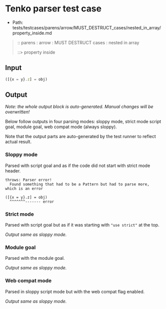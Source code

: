 # Tenko parser test case

- Path: tests/testcases/parens/arrow/MUST_DESTRUCT_cases/nested_in_array/property_inside.md

> :: parens : arrow : MUST DESTRUCT cases : nested in array
>
> ::> property inside

## Input


`````js
([{x = y}.z] = obj)
`````

## Output

_Note: the whole output block is auto-generated. Manual changes will be overwritten!_

Below follow outputs in four parsing modes: sloppy mode, strict mode script goal, module goal, web compat mode (always sloppy).

Note that the output parts are auto-generated by the test runner to reflect actual result.

### Sloppy mode

Parsed with script goal and as if the code did not start with strict mode header.

`````
throws: Parser error!
  Found something that had to be a Pattern but had to parse more, which is an error

([{x = y}.z] = obj)
  ^^^^^^^------- error
`````

### Strict mode

Parsed with script goal but as if it was starting with `"use strict"` at the top.

_Output same as sloppy mode._

### Module goal

Parsed with the module goal.

_Output same as sloppy mode._

### Web compat mode

Parsed in sloppy script mode but with the web compat flag enabled.

_Output same as sloppy mode._
